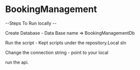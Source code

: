 # BookingManagement

--Steps To Run locally --

Create Database - Data Base name => BookingManagementDb

Run the script - Kept scripts under the repository.Local sln

Change the connection string - point to your local

run the api.
